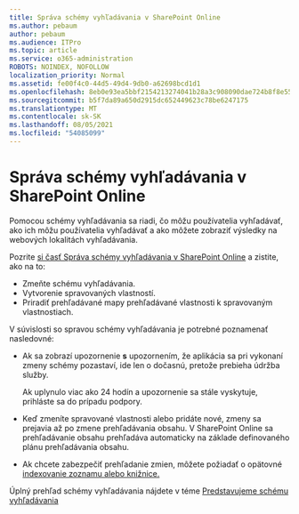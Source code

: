 ```yaml
---
title: Správa schémy vyhľadávania v SharePoint Online
ms.author: pebaum
author: pebaum
ms.audience: ITPro
ms.topic: article
ms.service: o365-administration
ROBOTS: NOINDEX, NOFOLLOW
localization_priority: Normal
ms.assetid: fe00f4c0-44d5-49d4-9db0-a62698bcd1d1
ms.openlocfilehash: 8eb0e93ea5bbf2154213274041b28a3c908090dae724b8f8e55fa2fb05f16d86
ms.sourcegitcommit: b5f7da89a650d2915dc652449623c78be6247175
ms.translationtype: MT
ms.contentlocale: sk-SK
ms.lasthandoff: 08/05/2021
ms.locfileid: "54085099"
---
```

# <a name="manage-search-schema-in-sharepoint-online"></a>Správa schémy vyhľadávania v SharePoint Online

Pomocou schémy vyhľadávania sa riadi, čo môžu používatelia vyhľadávať, ako ich môžu používatelia vyhľadávať a ako môžete zobraziť výsledky na webových lokalitách vyhľadávania. 

Pozrite [si časť Správa schémy vyhľadávania v SharePoint Online](https://docs.microsoft.com/sharepoint/manage-search-schema) a zistite, ako na to: 
- Zmeňte schému vyhľadávania.
- Vytvorenie spravovaných vlastností.
- Priradiť prehľadávané mapy prehľadávané vlastnosti k spravovaným vlastnostiach.

V súvislosti so spravou schémy vyhľadávania je potrebné poznamenať nasledovné:

- Ak sa zobrazí upozornenie **s** upozornením, že aplikácia sa pri vykonaní zmeny schémy pozastaví, ide len o dočasnú, pretože prebieha údržba služby. 

    Ak uplynulo viac ako 24 hodín a upozornenie sa stále vyskytuje, prihláste sa do prípadu podpory.
- Keď zmeníte spravované vlastnosti alebo pridáte nové, zmeny sa prejavia až po zmene prehľadávania obsahu. V SharePoint Online sa prehľadávanie obsahu prehľadáva automaticky na základe definovaného plánu prehľadávania obsahu.
- Ak chcete zabezpečiť prehľadanie zmien, môžete požiadať o opätovné [indexovanie zoznamu alebo knižnice.](https://docs.microsoft.com/sharepoint/manage-search-schema#request-re-indexing-of-a-document-library-or-list) 

Úplný prehľad schémy vyhľadávania nájdete v téme [Predstavujeme schému vyhľadávania](https://blogs.technet.microsoft.com/tothesharepoint/2012/11/25/introducing-search-schema-for-sharepoint-2013/) 


